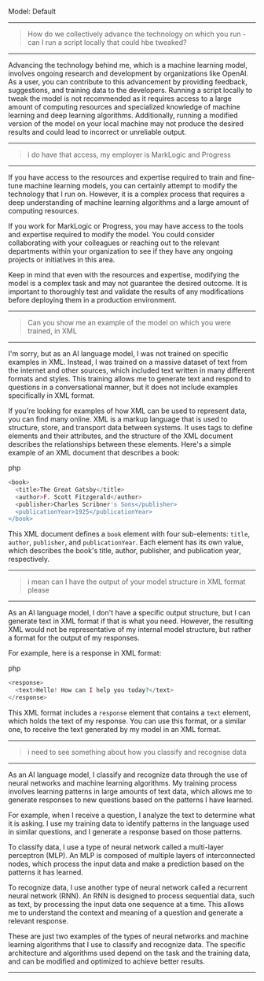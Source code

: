 Model: Default

---

> How do we collectively advance the technology on which you run - can I run a script locally that could hbe tweaked?

---

Advancing the technology behind me, which is a machine learning model, involves ongoing research and development by organizations like OpenAI. As a user, you can contribute to this advancement by providing feedback, suggestions, and training data to the developers. Running a script locally to tweak the model is not recommended as it requires access to a large amount of computing resources and specialized knowledge of machine learning and deep learning algorithms. Additionally, running a modified version of the model on your local machine may not produce the desired results and could lead to incorrect or unreliable output.

---

> i do have that access, my employer is MarkLogic and Progress

---

If you have access to the resources and expertise required to train and fine-tune machine learning models, you can certainly attempt to modify the technology that I run on. However, it is a complex process that requires a deep understanding of machine learning algorithms and a large amount of computing resources.

If you work for MarkLogic or Progress, you may have access to the tools and expertise required to modify the model. You could consider collaborating with your colleagues or reaching out to the relevant departments within your organization to see if they have any ongoing projects or initiatives in this area.

Keep in mind that even with the resources and expertise, modifying the model is a complex task and may not guarantee the desired outcome. It is important to thoroughly test and validate the results of any modifications before deploying them in a production environment.

---

> Can you show me an example of the model on which you were trained, in XML

---

I'm sorry, but as an AI language model, I was not trained on specific examples in XML. Instead, I was trained on a massive dataset of text from the internet and other sources, which included text written in many different formats and styles. This training allows me to generate text and respond to questions in a conversational manner, but it does not include examples specifically in XML format.

If you're looking for examples of how XML can be used to represent data, you can find many online. XML is a markup language that is used to structure, store, and transport data between systems. It uses tags to define elements and their attributes, and the structure of the XML document describes the relationships between these elements. Here's a simple example of an XML document that describes a book:

php

```php
<book>
  <title>The Great Gatsby</title>
  <author>F. Scott Fitzgerald</author>
  <publisher>Charles Scribner's Sons</publisher>
  <publicationYear>1925</publicationYear>
</book>
```

This XML document defines a `book` element with four sub-elements: `title`, `author`, `publisher`, and `publicationYear`. Each element has its own value, which describes the book's title, author, publisher, and publication year, respectively.

---

> i mean can I have the output of your model structure in XML format please

---

As an AI language model, I don't have a specific output structure, but I can generate text in XML format if that is what you need. However, the resulting XML would not be representative of my internal model structure, but rather a format for the output of my responses.

For example, here is a response in XML format:

php

```php
<response>
  <text>Hello! How can I help you today?</text>
</response>
```

This XML format includes a `response` element that contains a `text` element, which holds the text of my response. You can use this format, or a similar one, to receive the text generated by my model in an XML format.

---

> i need to see something about how you classify and recognise data

---

As an AI language model, I classify and recognize data through the use of neural networks and machine learning algorithms. My training process involves learning patterns in large amounts of text data, which allows me to generate responses to new questions based on the patterns I have learned.

For example, when I receive a question, I analyze the text to determine what it is asking. I use my training data to identify patterns in the language used in similar questions, and I generate a response based on those patterns.

To classify data, I use a type of neural network called a multi-layer perceptron (MLP). An MLP is composed of multiple layers of interconnected nodes, which process the input data and make a prediction based on the patterns it has learned.

To recognize data, I use another type of neural network called a recurrent neural network (RNN). An RNN is designed to process sequential data, such as text, by processing the input data one sequence at a time. This allows me to understand the context and meaning of a question and generate a relevant response.

These are just two examples of the types of neural networks and machine learning algorithms that I use to classify and recognize data. The specific architecture and algorithms used depend on the task and the training data, and can be modified and optimized to achieve better results.

---
